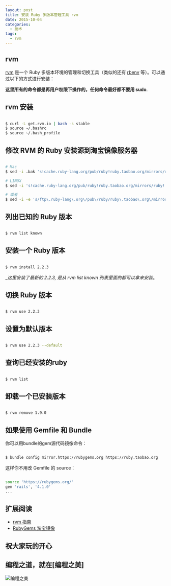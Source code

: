 ```yaml
---
layout: post
title: 安装 Ruby 多版本管理工具 rvm
date: 2015-10-04
categories:
  - 技术
tags:
  - rvm
---
```

## rvm

[rvm](https://rvm.io/) 是一个 Ruby 多版本环境的管理和切换工具（类似的还有 [rbenv](https://github.com/sstephenson/rbenv) 等）。可以通过以下的方式进行安装：

__这里所有的命令都是再用户权限下操作的，任何命令最好都不要用 sudo__.


## rvm 安装

```bash

$ curl -L get.rvm.io | bash -s stable
$ source ~/.bashrc
$ source ~/.bash_profile
```

## 修改 RVM 的 Ruby 安装源到淘宝镜像服务器

```bash

# Mac
$ sed -i .bak 's!cache.ruby-lang.org/pub/ruby!ruby.taobao.org/mirrors/ruby!' $rvm_path/config/db

# LINUX
$ sed -i 's!cache.ruby-lang.org/pub/ruby!ruby.taobao.org/mirrors/ruby!' $rvm_path/config/db

# 或者
$ sed -i -e 's/ftp\.ruby-lang\.org\/pub\/ruby/ruby\.taobao\.org\/mirrors\/ruby/g' ~/.rvm/config/db
```


## 列出已知的 Ruby 版本

```bash

$ rvm list known
```

## 安装一个 Ruby 版本

```bash

$ rvm install 2.2.3
```

__这里安装了最新的 2.2.3, 是从 rvm list known 列表里面的都可以拿来安装_。


## 切换 Ruby 版本

```bash

$ rvm use 2.2.3
```

## 设置为默认版本

```bash

$ rvm use 2.2.3 --default 
```

## 查询已经安装的ruby

```bash

$ rvm list
```

## 卸载一个已安装版本

```bash

$ rvm remove 1.9.0
```


## 如果使用 Gemfile 和 Bundle

你可以用bundle的gem源代码镜像命令：

```bash

$ bundle config mirror.https://rubygems.org https://ruby.taobao.org
```

这样你不用改 Gemfile 的 source：

```bash

source 'https://rubygems.org/'
gem 'rails', '4.1.0'
...
```


## 扩展阅读

* [rvm 指南](https://www.ruby-china.org/wiki/rvm-guide)
* [RubyGems 淘宝镜像](https://ruby.taobao.org/)


## 祝大家玩的开心

## 编程之道，就在[编程之美]

![编程之美](/img/weixin_qr.jpg)

